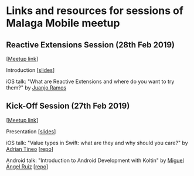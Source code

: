 # Links and resources for sessions of Malaga Mobile meetup



## Reactive Extensions Session (28th Feb 2019)

[[Meetup link](https://www.meetup.com/malagamobile/events/259694741/)]

Introduction [[slides](slides/2019_03_28/malagamobile_28_march_2019.pdf)]

iOS talk: "What are Reactive Extensions and where do you want to try them?" by [Juanjo Ramos](https://twitter.com/JuanjoRamos82)



## Kick-Off Session (27th Feb 2019) 

[[Meetup link](https://www.meetup.com/malagamobile/events/258669033/)]

Presentation [[slides](slides/2019_02_27/malagamobile_meetup_intro.pdf)]

iOS talk: "Value types in Swift: what are they and why should you care?" by [Adrian Tineo](https://twitter.com/atineoSE) [[repo](https://github.com/MalagaMobile/reference-vs-value-types-in-Swift)]

Android talk: "Introduction to Android Development with Koltin" by [Miguel Ángel Ruiz](https://twitter.com/maRuizLopez)  [[repo](https://github.com/MalagaMobile/introduction-android-development-kotlin)]





